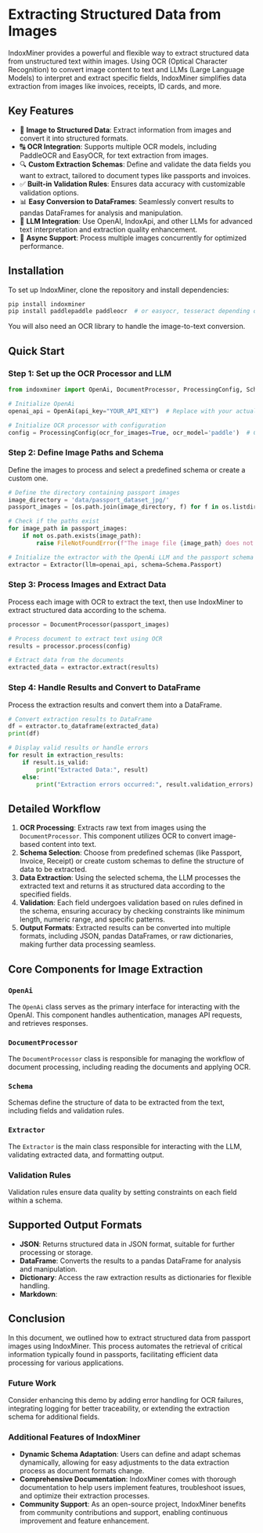 # Extracting Structured Data from Images

IndoxMiner provides a powerful and flexible way to extract structured data from unstructured text within images. Using OCR (Optical Character Recognition) to convert image content to text and LLMs (Large Language Models) to interpret and extract specific fields, IndoxMiner simplifies data extraction from images like invoices, receipts, ID cards, and more.

## Key Features

- 📸 **Image to Structured Data**: Extract information from images and convert it into structured formats.
- 🔠 **OCR Integration**: Supports multiple OCR models, including PaddleOCR and EasyOCR, for text extraction from images.
- 🔍 **Custom Extraction Schemas**: Define and validate the data fields you want to extract, tailored to document types like passports and invoices.
- ✅ **Built-in Validation Rules**: Ensures data accuracy with customizable validation options.
- 📊 **Easy Conversion to DataFrames**: Seamlessly convert results to pandas DataFrames for analysis and manipulation.
- 🤖 **LLM Integration**: Use OpenAI, IndoxApi, and other LLMs for advanced text interpretation and extraction quality enhancement.
- 🔄 **Async Support**: Process multiple images concurrently for optimized performance.

## Installation

To set up IndoxMiner, clone the repository and install dependencies:

```bash
pip install indoxminer
pip install paddlepaddle paddleocr  # or easyocr, tesseract depending on your choice
```

You will also need an OCR library to handle the image-to-text conversion.

## Quick Start

### Step 1: Set up the OCR Processor and LLM

```python
from indoxminer import OpenAi, DocumentProcessor, ProcessingConfig, Schema, Extractor

# Initialize OpenAi
openai_api = OpenAi(api_key="YOUR_API_KEY")  # Replace with your actual API key

# Initialize OCR processor with configuration
config = ProcessingConfig(ocr_for_images=True, ocr_model='paddle')  # Change to 'easyocr' or 'tesseract' as needed
```

### Step 2: Define Image Paths and Schema

Define the images to process and select a predefined schema or create a custom one.

```python
# Define the directory containing passport images
image_directory = 'data/passport_dataset_jpg/'
passport_images = [os.path.join(image_directory, f) for f in os.listdir(image_directory) if f.lower().endswith(('.png', '.jpg', '.jpeg'))]

# Check if the paths exist
for image_path in passport_images:
    if not os.path.exists(image_path):
        raise FileNotFoundError(f"The image file {image_path} does not exist.")

# Initialize the extractor with the OpenAi LLM and the passport schema
extractor = Extractor(llm=openai_api, schema=Schema.Passport)
```

### Step 3: Process Images and Extract Data

Process each image with OCR to extract the text, then use IndoxMiner to extract structured data according to the schema.

```python
processor = DocumentProcessor(passport_images)

# Process document to extract text using OCR
results = processor.process(config)

# Extract data from the documents
extracted_data = extractor.extract(results)
```

### Step 4: Handle Results and Convert to DataFrame

Process the extraction results and convert them into a DataFrame.

```python
# Convert extraction results to DataFrame
df = extractor.to_dataframe(extracted_data)
print(df)

# Display valid results or handle errors
for result in extraction_results:
    if result.is_valid:
        print("Extracted Data:", result)
    else:
        print("Extraction errors occurred:", result.validation_errors)
```

## Detailed Workflow

1. **OCR Processing**: Extracts raw text from images using the `DocumentProcessor`. This component utilizes OCR to convert image-based content into text.
2. **Schema Selection**: Choose from predefined schemas (like Passport, Invoice, Receipt) or create custom schemas to define the structure of data to be extracted.
3. **Data Extraction**: Using the selected schema, the LLM processes the extracted text and returns it as structured data according to the specified fields.
4. **Validation**: Each field undergoes validation based on rules defined in the schema, ensuring accuracy by checking constraints like minimum length, numeric range, and specific patterns.
5. **Output Formats**: Extracted results can be converted into multiple formats, including JSON, pandas DataFrames, or raw dictionaries, making further data processing seamless.

## Core Components for Image Extraction

### `OpenAi`

The `OpenAi` class serves as the primary interface for interacting with the OpenAI. This component handles authentication, manages API requests, and retrieves responses.

### `DocumentProcessor`

The `DocumentProcessor` class is responsible for managing the workflow of document processing, including reading the documents and applying OCR.

### `Schema`

Schemas define the structure of data to be extracted from the text, including fields and validation rules. 

### `Extractor`

The `Extractor` is the main class responsible for interacting with the LLM, validating extracted data, and formatting output.

### Validation Rules

Validation rules ensure data quality by setting constraints on each field within a schema.


## Supported Output Formats

- **JSON**: Returns structured data in JSON format, suitable for further processing or storage.
- **DataFrame**: Converts the results to a pandas DataFrame for analysis and manipulation.
- **Dictionary**: Access the raw extraction results as dictionaries for flexible handling.
- **Markdown**: 

## Conclusion

In this document, we outlined how to extract structured data from passport images using IndoxMiner. This process automates the retrieval of critical information typically found in passports, facilitating efficient data processing for various applications.

### Future Work

Consider enhancing this demo by adding error handling for OCR failures, integrating logging for better traceability, or extending the extraction schema for additional fields.

### Additional Features of IndoxMiner

- **Dynamic Schema Adaptation**: Users can define and adapt schemas dynamically, allowing for easy adjustments to the data extraction process as document formats change.
- **Comprehensive Documentation**: IndoxMiner comes with thorough documentation to help users implement features, troubleshoot issues, and optimize their extraction processes.
- **Community Support**: As an open-source project, IndoxMiner benefits from community contributions and support, enabling continuous improvement and feature enhancement.